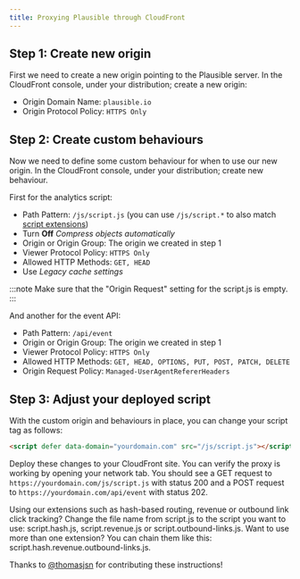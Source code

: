 ```yaml
---
title: Proxying Plausible through CloudFront
---
```


## Step 1: Create new origin

First we need to create a new origin pointing to the Plausible server. In the CloudFront console, under your distribution; create a new origin:

-   Origin Domain Name: `plausible.io`
-   Origin Protocol Policy: `HTTPS Only`

## Step 2: Create custom behaviours

Now we need to define some custom behaviour for when to use our new origin. In the CloudFront console, under your distribution; create new behaviour.

First for the analytics script:

- Path Pattern: `/js/script.js` (you can use `/js/script.*` to also match [script extensions](https://plausible.io/docs/script-extensions))
- Turn **Off** *Compress objects automatically*
- Origin or Origin Group: The origin we created in step 1
- Viewer Protocol Policy: `HTTPS Only`
- Allowed HTTP Methods: `GET, HEAD`
- Use *Legacy cache settings*

:::note
Make sure that the "Origin Request" setting for the script.js is empty.
:::

And another for the event API:

- Path Pattern: `/api/event`
- Origin or Origin Group: The origin we created in step 1
- Viewer Protocol Policy: `HTTPS Only`
- Allowed HTTP Methods: `GET, HEAD, OPTIONS, PUT, POST, PATCH, DELETE`
- Origin Request Policy: `Managed-UserAgentRefererHeaders`

## Step 3: Adjust your deployed script

With the custom origin and behaviours in place, you can change your script tag as follows:

```html
<script defer data-domain="yourdomain.com" src="/js/script.js"></script>
```

Deploy these changes to your CloudFront site. You can verify the proxy is working by opening your network tab. You should see a GET request to
`https://yourdomain.com/js/script.js` with status 200 and a POST request to `https://yourdomain.com/api/event` with status 202.

Using our extensions such as hash-based routing, revenue or outbound link click tracking? Change the file name from script.js to the script you want to use: script.hash.js, script.revenue.js or script.outbound-links.js. Want to use more than one extension? You can chain them like this: script.hash.revenue.outbound-links.js.

Thanks to [@thomasjsn](https://github.com/thomasjsn) for contributing these instructions!
